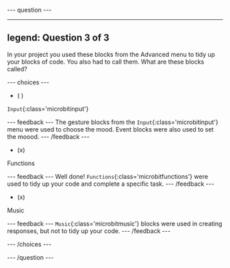 --- question ---

---
legend: Question 3 of 3
---

In your project you used these blocks from the Advanced menu to tidy up your blocks of code. You also had to call them. What are these blocks called?

--- choices ---

- ( ) 

`Input`{:class='microbitinput'}

  --- feedback ---
The gesture blocks from the `Input`{:class='microbitinput'} menu were used to choose the mood. Event blocks were also used to set the moood.
  --- /feedback ---

- (x) 

Functions

  --- feedback ---
Well done! `Functions`{:class='microbitfunctions'} were used to tidy up your code and complete a specific task.
  --- /feedback ---

- (x) 

Music

  --- feedback ---
`Music`{:class='microbitmusic'} blocks were used in creating responses, but not to tidy up your code.
  --- /feedback ---

--- /choices ---

--- /question ---
